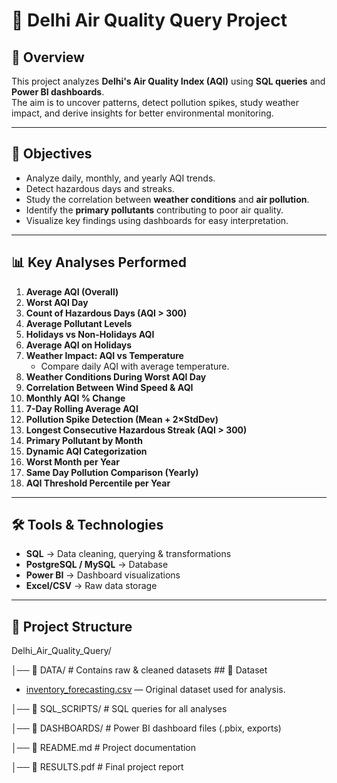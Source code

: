 # 🌆 Delhi Air Quality Query Project  

## 📖 Overview  
This project analyzes **Delhi's Air Quality Index (AQI)** using **SQL queries** and **Power BI dashboards**.  
The aim is to uncover patterns, detect pollution spikes, study weather impact, and derive insights for better environmental monitoring.  

---

## 🎯 Objectives  
- Analyze daily, monthly, and yearly AQI trends.  
- Detect hazardous days and streaks.  
- Study the correlation between **weather conditions** and **air pollution**.  
- Identify the **primary pollutants** contributing to poor air quality.  
- Visualize key findings using dashboards for easy interpretation.  

---

## 📊 Key Analyses Performed  

1. **Average AQI (Overall)**  
2. **Worst AQI Day**  
3. **Count of Hazardous Days (AQI > 300)**  
4. **Average Pollutant Levels**  
5. **Holidays vs Non-Holidays AQI**  
6. **Average AQI on Holidays**  
7. **Weather Impact: AQI vs Temperature**  
   - Compare daily AQI with average temperature.  
8. **Weather Conditions During Worst AQI Day**  
9. **Correlation Between Wind Speed & AQI**  
10. **Monthly AQI % Change**  
11. **7-Day Rolling Average AQI**  
12. **Pollution Spike Detection (Mean + 2×StdDev)**  
13. **Longest Consecutive Hazardous Streak (AQI > 300)**  
14. **Primary Pollutant by Month**  
15. **Dynamic AQI Categorization**  
16. **Worst Month per Year**  
17. **Same Day Pollution Comparison (Yearly)**  
18. **AQI Threshold Percentile per Year**  

---

## 🛠️ Tools & Technologies  
- **SQL** → Data cleaning, querying & transformations  
- **PostgreSQL / MySQL** → Database  
- **Power BI** → Dashboard visualizations  
- **Excel/CSV** → Raw data storage  

---

## 📂 Project Structure  

Delhi_Air_Quality_Query/

│── 📁 DATA/ # Contains raw & cleaned datasets ## 📂 Dataset
- [inventory_forecasting.csv](Delhi_Air_Quality_Dataset.csv) — Original dataset used for analysis.


│── 📁 SQL_SCRIPTS/ # SQL queries for all analyses

│── 📁 DASHBOARDS/ # Power BI dashboard files (.pbix, exports)

│── 📄 README.md # Project documentation

│── 📄 RESULTS.pdf # Final project report


